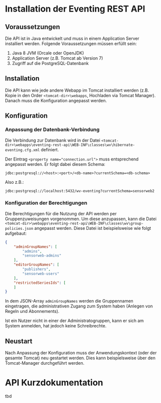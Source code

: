 # Installation der Eventing REST API

## Voraussetzungen

Die API ist in Java entwickelt und muss in einem Application Server installiert
werden. Folgende Voraussetzungen müssen erfüllt sein:

1. Java 8 JVM (Orcale oder OpenJDK)
1. Application Server (z.B. Tomcat ab Version 7)
1. Zugriff auf die PostgreSQL-Datenbank

## Installation

Die API kann wie jede andere Webapp im Tomcat installiert werden (z.B. Kopie in
  den Order `<tomcat-dir>\webapps`, Hochladen via Tomcat Manager). Danach
  muss die Konfiguration angepasst werden.

## Konfiguration

### Anpassung der Datenbank-Verbindung

Die Verbindung zur Datenbank wird in der Datei
`<tomcat-dir>\webapps\eventing-rest-api\WEB-INF\classes\wv\hibernate-eventing.cfg.xml`
definiert.

Der Eintrag `<property name="connection.url">` muss entsprechend angepasst
werden. Er folgt dabei diesem Schema:

`jdbc:postgresql://<host>:<port>/<db-name>?currentSchema=<db-schema>`

Also z.B.:

`jdbc:postgresql://localhost:5432/wv-eventing?currentSchema=sensorweb2`

### Konfiguration der Berechtigungen

Die Berechtigungen für die Nutzung der API werden per Gruppenzuweisungen
vorgenommen. Um diese anzupassen, kann die Datei
`<tomcat-dir>\webapps\eventing-rest-api\WEB-INF\classes\wv\group-policies.json`
angepasst werden. Diese Datei ist beispielsweise wie folgt aufgebaut:

```json
{
    "adminGroupNames": [
        "admins",
        "sensorweb-admins"
    ],
    "editorGroupNames": [
        "publishers",
        "sensorweb-users"
    ],
    "restrictedSeriesIds": [
    ]
}

```

In dem JSON-Array `adminGroupNames` werden die Gruppennamen eingetragen, die
administrativen Zugang zum System haben (Anlegen von Regeln und Abonnements).

Ist ein Nutzer nicht in einer der Administratogruppen, kann er sich am System
anmelden, hat jedoch keine Schreibrechte.

## Neustart

Nach Anpassung der Konfiguration muss der Anwendungskontext (oder der gesamte
  Tomcat) neu gestartet werden. Dies kann beispielsweise über den Tomcat-Manager
  durchgeführt werden.

# API Kurzdokumentation

tbd
